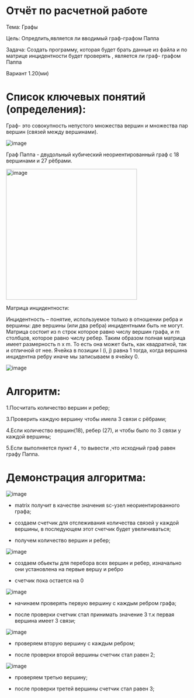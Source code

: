 # Отчёт по расчетной работе
Тема: Графы

Цель: Опредлить,является ли вводимый граф-графом Паппа

Задача: Создать программу, которая будет брать данные из файла и по матрице инцидентности будет проверять , является ли граф- графом Паппа

Вариант 1.20(ми)

# Список ключевых понятий (определения):

Граф- это совокупность непустого множества вершин и множества пар вершин (связей между вершинами).

![image](https://github.com/iis-32170x/RPIIS/assets/144939284/6b61aa15-b391-4093-84d2-123a36590d10)

Граф Паппа -  двудольный кубический неориентированный граф с 18 вершинами и 27 рёбрами.

<img width="358" alt="image" src="https://github.com/iis-32170x/RPIIS/assets/144939284/838958ab-7fd6-41bd-b05e-7efed38484d6">


Матрица инцидентности:

Инцидентность – понятие, используемое только в отношении ребра и вершины: две вершины (или два ребра) инцидентными быть не могут.
Матрица состоит из n строк которое равно числу вершин графа, и m столбцов, которое равно числу ребер. Таким образом полная матрица имеет размерность n x m. То есть она может быть, как квадратной, так и отличной от нее.
Ячейка в позиции I (i, j) равна 1 тогда, когда вершина инцидентна ребру иначе мы записываем в ячейку 0.

![image](https://github.com/iis-32170x/RPIIS/assets/144939284/feda6d75-b4d9-4775-a223-3b4b8d12223e)

# Алгоритм:


1.Посчитать количество вершин и ребер;

3.Проверить каждую вершину чтобы имела 3 связи с рёбрами;

4.Если количество вершин(18), ребер (27), и чтобы было по 3 связи у каждой вершины;

5.Если выполняется пункт 4 , то вывести ,что  исходный граф равен графу Паппа. 

# Демонстрация алгоритма:

![image](https://github.com/iis-32170x/RPIIS/assets/144939284/059d3315-6ffb-4e8d-a6d6-5f4115a0b9bd)


- matrix получит в качестве значения sc-узел неориентированного графа;

- создаем счетчик для отслеживания количества связей у каждой вершины, в последующем этот счетчик будет увеличиваться;

- получем количество вершин и ребер;


![image](https://github.com/iis-32170x/RPIIS/assets/144939284/e15e2061-077f-4f0e-ae70-cff526bb49e7)

- создаем обьекты для перебора всех вершин и ребер, изначально они установлена на первые вершу и ребро

- счетчик пока остается на 0


![image](https://github.com/iis-32170x/RPIIS/assets/144939284/0b35924f-4578-4aff-b607-96b85532087b)

- начинаем проверять первую вершину с каждым ребром графа;

- после проверки счетчик стал принимать значение 3 т.к первая вершина имеет 3 связи; 


![image](https://github.com/iis-32170x/RPIIS/assets/144939284/d1ad7501-84a9-41d5-aa9e-041c50e33b42)

- проверяем вторую вершину с каждым ребром;
  
- после проверки второй вершины счетчик стал равен 2;


![image](https://github.com/iis-32170x/RPIIS/assets/144939284/bdba555f-78e8-4ad6-b003-98cc5209b089)

- проверяем третью вершину;

- после проверки третей вершины счетчик стал равен 3; 



